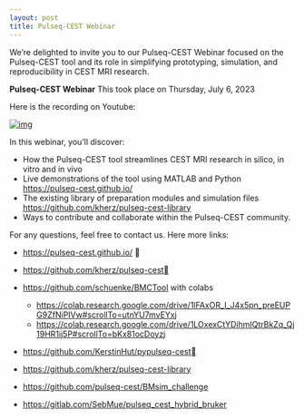 ```yaml
---
layout: post
title: Pulseq-CEST Webinar
---
```


We’re delighted to invite you to our Pulseq-CEST Webinar focused on the Pulseq-CEST tool and its role in simplifying prototyping, simulation, and reproducibility in CEST MRI research.

**Pulseq-CEST Webinar**
This took place on Thursday, July 6, 2023

Here is the recording on Youtube:

[![img](https://img.youtube.com/vi/KfVOyRrxHxQ/0.jpg)](https://www.youtube.com/watch?v=KfVOyRrxHxQ)

In this webinar, you’ll discover:

- How the Pulseq-CEST tool streamlines CEST MRI research in silico, in vitro and in vivo
- Live demonstrations of the tool using MATLAB and Python https://pulseq-cest.github.io/
- The existing library of preparation modules and simulation files https://github.com/kherz/pulseq-cest-library
- Ways to contribute and collaborate within the Pulseq-CEST community.

For any questions, feel free to contact us.
Here more links:
- https://pulseq-cest.github.io/ 
- https://github.com/kherz/pulseq-cest
- https://github.com/schuenke/BMCTool
  with colabs
  - https://colab.research.google.com/drive/1lFAxOR_I_J4x5pn_preEUPG9ZfNiPIVw#scrollTo=utnYU7mvEYxj
  - https://colab.research.google.com/drive/1LOxexCtYDihmIQtrBkZq_Qj19HR1ij5P#scrollTo=bKx81ocDoyzj


- https://github.com/KerstinHut/pypulseq-cest
- https://github.com/kherz/pulseq-cest-library
- https://github.com/pulseq-cest/BMsim_challenge
- https://gitlab.com/SebMue/pulseq_cest_hybrid_bruker 


